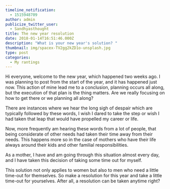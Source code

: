 ```yaml
---
timeline_notification:
  - 1515948709
author: admin
publicize_twitter_user:
  - Sandhyasthought
title: The new year resolution
date: 2018-01-14T16:51:46.000Z
description: "What is your new year's solution? "
thumbnail: img/spacex-TV2gg2kZD1o-unsplash.jpg
type: post
categories:
  - My rantings
---
```

Hi everyone, welcome to the new year, which happened two weeks ago. I was planning to post from the start of the year, and it has happened just now. This action of mine lead me to a conclusion, planning occurs all along, but the execution of that plan is the thing matters. Are we really focusing on how to get there or we planning all along?

There are instances where we hear the long sigh of despair which are typically followed by these words, I  wish I dared to take the step or wish I had taken that leap that would have propelled my career or life.

Now, more frequently am hearing these words from a lot of people, that being considerate of other needs had taken their time away from their needs. This happens more so in the case of mothers who have their life always around their kids and other familial responsibilities.

As a mother, I have and am going through this situation almost every day, and I have taken this decision of taking some time out for myself.

This solution not only applies to women but also to men who need a little time-out for themselves. So make a resolution for this year and take a little time-out for yourselves. After all, a resolution can be taken anytime right?